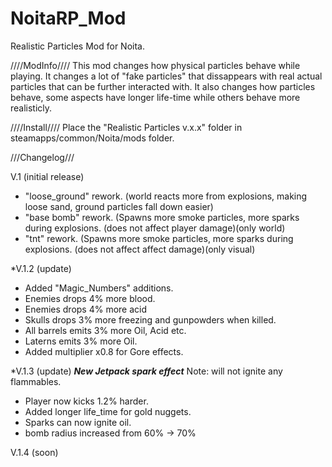 # NoitaRP_Mod
Realistic Particles Mod for Noita.

////ModInfo////
This mod changes how physical particles behave while playing.
It changes a lot of "fake particles" that dissappears with real actual particles that can be further interacted with.
It also changes how particles behave, some aspects have longer life-time while others behave more realisticly.

////Install////
Place the "Realistic Particles v.x.x" folder in steamapps/common/Noita/mods folder.

///Changelog///

V.1 (initial release)
* "loose_ground" rework. (world reacts more from explosions, making loose sand, ground particles fall down easier)
* "base bomb" rework. (Spawns more smoke particles, more sparks during explosions. (does not affect player damage)(only world)
* "tnt" rework. (Spawns more smoke particles, more sparks during explosions. (does not affect affect damage)(only visual)


*V.1.2 (update)
* Added "Magic_Numbers" additions.
* Enemies drops 4% more blood.
* Enemies drops 4% more acid
* Skulls drops 3% more freezing and gunpowders when killed.
* All barrels emits 3% more Oil, Acid etc.
* Laterns emits 3% more Oil.
* Added multiplier x0.8 for Gore effects.


*V.1.3 (update)
***New Jetpack spark effect***   Note: will not ignite any flammables.
* Player now kicks 1.2% harder.
* Added longer life_time for gold nuggets.
* Sparks can now ignite oil.
* bomb radius increased from 60% -> 70%

V.1.4 (soon)
